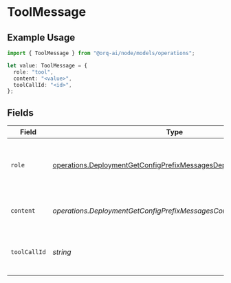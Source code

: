 # ToolMessage

## Example Usage

```typescript
import { ToolMessage } from "@orq-ai/node/models/operations";

let value: ToolMessage = {
  role: "tool",
  content: "<value>",
  toolCallId: "<id>",
};
```

## Fields

| Field                                                                                                                                                    | Type                                                                                                                                                     | Required                                                                                                                                                 | Description                                                                                                                                              |
| -------------------------------------------------------------------------------------------------------------------------------------------------------- | -------------------------------------------------------------------------------------------------------------------------------------------------------- | -------------------------------------------------------------------------------------------------------------------------------------------------------- | -------------------------------------------------------------------------------------------------------------------------------------------------------- |
| `role`                                                                                                                                                   | [operations.DeploymentGetConfigPrefixMessagesDeploymentsRequestRole](../../models/operations/deploymentgetconfigprefixmessagesdeploymentsrequestrole.md) | :heavy_check_mark:                                                                                                                                       | The role of the messages author, in this case tool.                                                                                                      |
| `content`                                                                                                                                                | *operations.DeploymentGetConfigPrefixMessagesContent*                                                                                                    | :heavy_check_mark:                                                                                                                                       | The contents of the tool message.                                                                                                                        |
| `toolCallId`                                                                                                                                             | *string*                                                                                                                                                 | :heavy_check_mark:                                                                                                                                       | Tool call that this message is responding to.                                                                                                            |